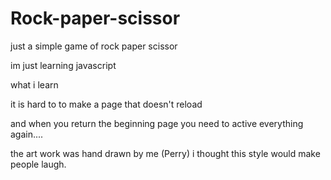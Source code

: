 # Rock-paper-scissor
just a simple game of rock paper scissor


im just learning  javascript


what i learn

it is hard to to make a page that doesn't reload

and when you return the beginning page you need to active everything again....

the art work was hand drawn by me (Perry)
i thought this style would make people laugh.


